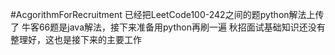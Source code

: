 #AcgorithmForRecruitment
已经把LeetCode100-242之间的题python解法上传了
牛客66题是java解法，接下来准备用python再刷一遍
秋招面试基础知识还没有整理好，这也是接下来的主要工作
